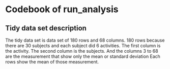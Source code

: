 Codebook of run\_analysis
================

## Tidy data set description

The tidy data set is data set of 180 rows and 68 columns. 180 rows
because there are 30 subjects and each subject did 6 activities. The
first column is the activity. The second column is the subjects. And the
columns 3 to 68 are the measurement that show only the mean or standard
deviation Each rows show the mean of those measurement.
